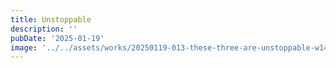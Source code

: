```yaml
---
title: Unstoppable
description: ''
pubDate: '2025-01-19'
image: '../../assets/works/20250119-013-these-three-are-unstoppable-w1440.jpg'
---
```

